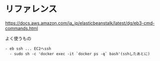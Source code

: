 # リファレンス
https://docs.aws.amazon.com/ja_jp/elasticbeanstalk/latest/dg/eb3-cmd-commands.html

よく使うもの

```$xslt
- eb ssh ... EC2へssh
  - sudo sh -c 'docker exec -it `docker ps -q` bash'(sshしたあとに)
```
